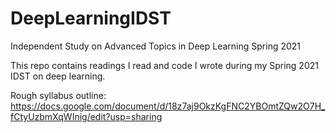 # DeepLearningIDST
Independent Study on Advanced Topics in Deep Learning Spring 2021

This repo contains readings I read and code I wrote during my Spring 2021 IDST on deep learning.

Rough syllabus outline: https://docs.google.com/document/d/18z7aj9OkzKgFNC2YBOmtZQw2O7H_fCtyUzbmXqWInig/edit?usp=sharing

